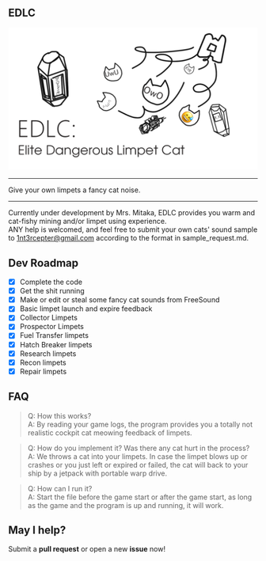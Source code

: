 EDLC
----
![EDLC Banner](edlc.png)
________________________________________
Give your own limpets a fancy cat noise.   
________________________________________

Currently under development by Mrs. Mitaka, EDLC provides you warm and cat-fishy mining and/or limpet using experience.  
ANY help is welcomed, and feel free to submit your own cats' sound sample to 1nt3rcepter@gmail.com according to the format in  sample_request.md.

## Dev Roadmap
- [x] Complete the code  
- [x] Get the shit running  
- [x] Make or edit or steal some fancy cat sounds from FreeSound  
- [x] Basic limpet launch and expire feedback  
- [x] Collector Limpets  
- [x] Prospector Limpets  
- [x] Fuel Transfer limpets   
- [x] Hatch Breaker limpets  
- [x] Research limpets  
- [x] Recon limpets  
- [x] Repair limpets  

## FAQ  
> Q: How this works?  
> A: By reading your game logs, the program provides you a totally not realistic cockpit cat meowing feedback of limpets.  

> Q: How do you implement it? Was there any cat hurt in the process?   
> A: We throws a cat into your limpets. In case the limpet blows up or crashes or you just left or expired or failed, the cat will back to your ship by a jetpack with portable warp drive.

> Q: How can I run it?  
> A: Start the file before the game start or after the game start, as long as the game and the program is up and running, it will work.

## May I help?
Submit a **pull request** or open a new **issue** now!

